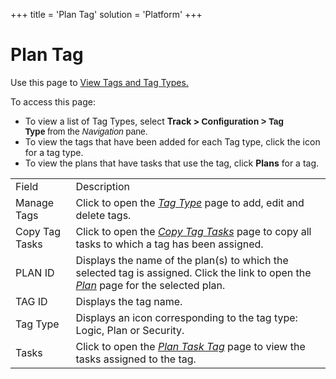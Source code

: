 +++
title = 'Plan Tag'
solution = 'Platform'
+++

# Plan Tag

<div class="use">

Use this page to [View Tags and Tag
Types.](../Use_Cases/View_Tags_and_Tag_Types.htm)

</div>

To access this page:

  - To view a list of Tag Types,
    select <span style="font-weight: bold;">Track \>
    </span><span style="font-family: Arial, sans-serif;">**Configuration
    \> Tag Type** from the *Navigation* pane.</span>
  - To view the tags that have been added for each Tag type, click the
    icon for a tag type.
  - To view the plans that have tasks that use the tag,
    click **Plans** for a
tag.

|                |                                                                                                                                                     |
| -------------- | --------------------------------------------------------------------------------------------------------------------------------------------------- |
| Field          | Description                                                                                                                                         |
| Manage Tags    | Click to open the *[Tag Type](Tag_Type.htm)* page to add, edit and delete tags.                                                                     |
| Copy Tag Tasks | Click to open the *[Copy Tag Tasks](Copy_Tag.htm)* page to copy all tasks to which a tag has been assigned.                                         |
| PLAN ID        | Displays the name of the plan(s) to which the selected tag is assigned. Click the link to open the *[Plan](Plan_H.htm)* page for the selected plan. |
| TAG ID         | Displays the tag name.                                                                                                                              |
| Tag Type       | Displays an icon corresponding to the tag type: Logic, Plan or Security.                                                                            |
| Tasks          | Click to open the *[*Plan Task Tag*](Plan_Task_Tag.htm)* page to view the tasks assigned to the tag.                                                |
